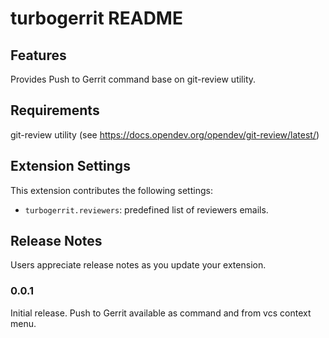 # turbogerrit README

## Features

Provides Push to Gerrit command base on git-review utility.

## Requirements

git-review utility (see https://docs.opendev.org/opendev/git-review/latest/)

## Extension Settings

This extension contributes the following settings:

* `turbogerrit.reviewers`: predefined list of reviewers emails.

## Release Notes

Users appreciate release notes as you update your extension.

### 0.0.1

Initial release. Push to Gerrit available as command and from vcs context menu.